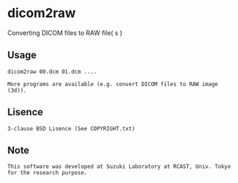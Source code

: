 dicom2raw
=========
Converting DICOM files to RAW file( s )
	

Usage
--------
	dicom2raw 00.dcm 01.dcm ....
	
	More programs are available (e.g. convert DICOM files to RAW image (3d)).
Lisence
--------
	3-clause BSD Lisence (See COPYRIGHT.txt)

Note 
--------
	This software was developed at Suzuki Laboratory at RCAST, Univ. Tokyo for the research purpose. 
